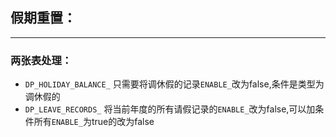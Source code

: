 ## 假期重置：        

*** 
### 两张表处理：    
- `DP_HOLIDAY_BALANCE_` 只需要将调休假的记录`ENABLE_`改为false,条件是类型为调休假的
- `DP_LEAVE_RECORDS_` 将当前年度的所有请假记录的`ENABLE_`改为false,可以加条件所有`ENABLE_`为true的改为false